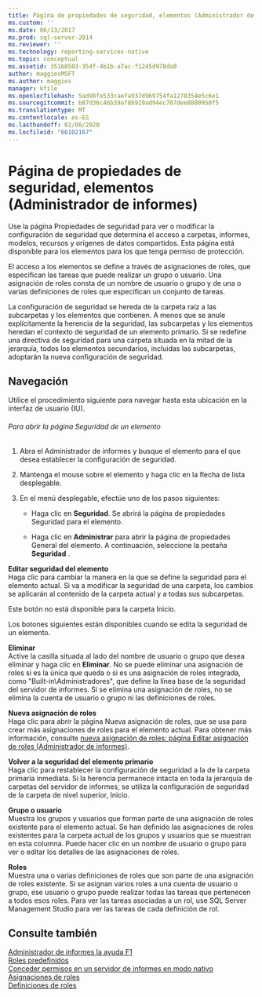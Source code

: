 ```yaml
---
title: Página de propiedades de seguridad, elementos (Administrador de informes) | Microsoft Docs
ms.custom: ''
ms.date: 06/13/2017
ms.prod: sql-server-2014
ms.reviewer: ''
ms.technology: reporting-services-native
ms.topic: conceptual
ms.assetid: 351b8503-354f-4b1b-a7ac-f1245d978da0
author: maggiesMSFT
ms.author: maggies
manager: kfile
ms.openlocfilehash: 5ad98fe533caefa937d969754fa1278354e5c6e1
ms.sourcegitcommit: b87d36c46b39af8b929ad94ec707dee8800950f5
ms.translationtype: MT
ms.contentlocale: es-ES
ms.lasthandoff: 02/08/2020
ms.locfileid: "66102167"
---
```

# <a name="security-properties-page-items-report-manager"></a>Página de propiedades de seguridad, elementos (Administrador de informes)
  Use la página Propiedades de seguridad para ver o modificar la configuración de seguridad que determina el acceso a carpetas, informes, modelos, recursos y orígenes de datos compartidos. Esta página está disponible para los elementos para los que tenga permiso de protección.  
  
 El acceso a los elementos se define a través de asignaciones de roles, que especifican las tareas que puede realizar un grupo o usuario. Una asignación de roles consta de un nombre de usuario o grupo y de una o varias definiciones de roles que especifican un conjunto de tareas.  
  
 La configuración de seguridad se hereda de la carpeta raíz a las subcarpetas y los elementos que contienen. A menos que se anule explícitamente la herencia de la seguridad, las subcarpetas y los elementos heredan el contexto de seguridad de un elemento primario. Si se redefine una directiva de seguridad para una carpeta situada en la mitad de la jerarquía, todos los elementos secundarios, incluidas las subcarpetas, adoptarán la nueva configuración de seguridad.  
  
## <a name="navigation"></a>Navegación  
 Utilice el procedimiento siguiente para navegar hasta esta ubicación en la interfaz de usuario (IU).  
  
###### <a name="to-open-the-security-page-for-an-item"></a>Para abrir la página Seguridad de un elemento  
  
1.  Abra el Administrador de informes y busque el elemento para el que desea establecer la configuración de seguridad.  
  
2.  Mantenga el mouse sobre el elemento y haga clic en la flecha de lista desplegable.  
  
3.  En el menú desplegable, efectúe uno de los pasos siguientes:  
  
    -   Haga clic en **Seguridad**. Se abrirá la página de propiedades Seguridad para el elemento.  
  
    -   Haga clic en **Administrar** para abrir la página de propiedades General del elemento. A continuación, seleccione la pestaña **Seguridad** .  
  
 **Editar seguridad del elemento**  
 Haga clic para cambiar la manera en la que se define la seguridad para el elemento actual. Si va a modificar la seguridad de una carpeta, los cambios se aplicarán al contenido de la carpeta actual y a todas sus subcarpetas.  
  
 Este botón no está disponible para la carpeta Inicio.  
  
 Los botones siguientes están disponibles cuando se edita la seguridad de un elemento.  
  
 **Eliminar**  
 Active la casilla situada al lado del nombre de usuario o grupo que desea eliminar y haga clic en **Eliminar**. No se puede eliminar una asignación de roles si es la única que queda o si es una asignación de roles integrada, como "Built-in\Administradores", que define la línea base de la seguridad del servidor de informes. Si se elimina una asignación de roles, no se elimina la cuenta de usuario o grupo ni las definiciones de roles.  
  
 **Nueva asignación de roles**  
 Haga clic para abrir la página Nueva asignación de roles, que se usa para crear más asignaciones de roles para el elemento actual. Para obtener más información, consulte [nueva asignación de roles: página Editar asignación de roles &#40;Administrador de informes&#41;](../../2014/reporting-services/new-role-assignment-edit-role-assignment-page-report-manager.md).  
  
 **Volver a la seguridad del elemento primario**  
 Haga clic para restablecer la configuración de seguridad a la de la carpeta primaria inmediata. Si la herencia permanece intacta en toda la jerarquía de carpetas del servidor de informes, se utiliza la configuración de seguridad de la carpeta de nivel superior, Inicio.  
  
 **Grupo o usuario**  
 Muestra los grupos y usuarios que forman parte de una asignación de roles existente para el elemento actual. Se han definido las asignaciones de roles existentes para la carpeta actual de los grupos y usuarios que se muestran en esta columna. Puede hacer clic en un nombre de usuario o grupo para ver o editar los detalles de las asignaciones de roles.  
  
 **Roles**  
 Muestra una o varias definiciones de roles que son parte de una asignación de roles existente. Si se asignan varios roles a una cuenta de usuario o grupo, ese usuario o grupo puede realizar todas las tareas que pertenecen a todos esos roles. Para ver las tareas asociadas a un rol, use SQL Server Management Studio para ver las tareas de cada definición de rol.  
  
## <a name="see-also"></a>Consulte también  
 [Administrador de informes la ayuda F1](../../2014/reporting-services/report-manager-f1-help.md)   
 [Roles predefinidos](security/role-definitions-predefined-roles.md)   
 [Conceder permisos en un servidor de informes en modo nativo](security/granting-permissions-on-a-native-mode-report-server.md)   
 [Asignaciones de roles](security/role-assignments.md)   
 [Definiciones de roles](security/role-definitions.md)  
  
  
